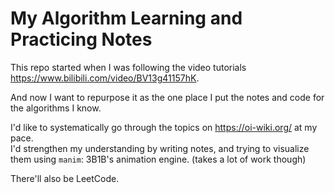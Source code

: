 # My Algorithm Learning and Practicing Notes

This repo started when I was following the video tutorials 
https://www.bilibili.com/video/BV13g41157hK.

And now I want to repurpose it as the one place I put the notes and code for the algorithms I know.

I'd like to systematically go through the topics on https://oi-wiki.org/ at my pace.  
I'd strengthen my understanding by writing notes, and trying to visualize them using `manim`: 3B1B's animation engine.
(takes a lot of work though)  

There'll also be LeetCode.